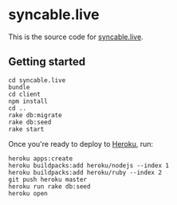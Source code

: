 # syncable.live

This is the source code for [syncable.live](http://syncable.live/welcome).

## Getting started

``` shell
cd syncable.live
bundle
cd client
npm install
cd ..
rake db:migrate
rake db:seed
rake start
```

Once you're ready to deploy to [Heroku](https://www.heroku.com), run:

``` shell
heroku apps:create
heroku buildpacks:add heroku/nodejs --index 1
heroku buildpacks:add heroku/ruby --index 2
git push heroku master
heroku run rake db:seed
heroku open
```
